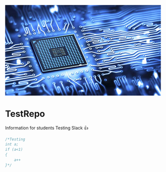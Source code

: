
<img src="electronics-commons.jpg" width="1500">

# TestRepo
Information for students
Testing Slack :thumbsup:

```c
/*Testing
int a;
if (a<1)
{
    a++
}*/
```
